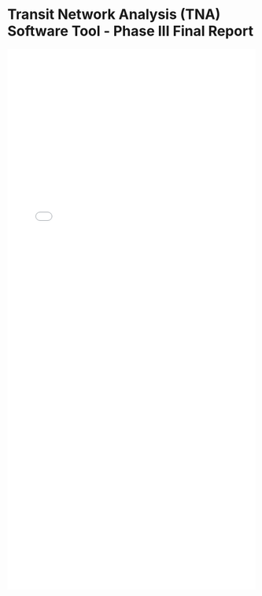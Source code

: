 Transit Network Analysis (TNA) Software Tool - Phase III Final Report
=========

<embed src="PDF/FinalReport_GTFS_PhaseIII.pdf" width="100%" height="1100px">

